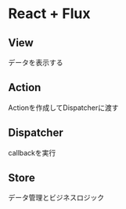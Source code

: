 # React + Flux

## View

データを表示する

## Action

Actionを作成してDispatcherに渡す

## Dispatcher

callbackを実行

## Store

データ管理とビジネスロジック
